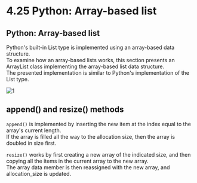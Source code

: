 # 4.25 Python: Array-based list

## Python: Array-based list
Python's built-in List type is implemented using an array-based data structure.   
To examine how an array-based lists works, this section presents an ArrayList class implementing the array-based list data structure.   
The presented implementation is similar to Python's implementation of the List type.   

![1](https://github.com/ijaejun1025/CIS223-Algorithms/assets/154036705/4e759474-fce0-4c48-b361-78dfa0dee683)

## append() and resize() methods
``append()`` is implemented by inserting the new item at the index equal to the array's current length.   
If the array is filled all the way to the allocation size, then the array is doubled in size first.   

``resize()`` works by first creating a new array of the indicated size, and then copying all the items in the current array to the new array.    
The array data member is then reassigned with the new array, and allocation_size is updated.
